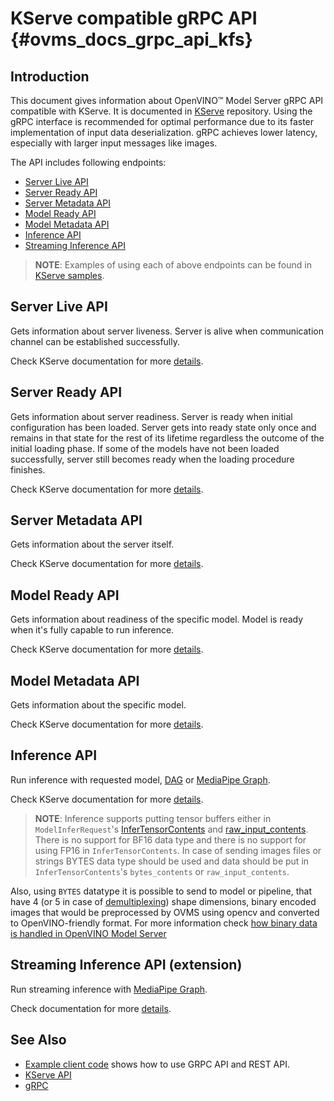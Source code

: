# KServe compatible gRPC API {#ovms_docs_grpc_api_kfs}

## Introduction
This document gives information about OpenVINO&trade; Model Server gRPC API compatible with KServe. It is documented in [KServe](https://github.com/kserve/kserve/blob/master/docs/predict-api/v2/required_api.md) repository.
Using the gRPC interface is recommended for optimal performance due to its faster implementation of input data deserialization. gRPC achieves lower latency, especially with larger input messages like images.

The API includes following endpoints:
* [Server Live API](#server-live-api)
* [Server Ready API](#server-ready-api)
* [Server Metadata API](#server-metadata-api)
* [Model Ready API](#model-ready-api)
* [Model Metadata API](#model-metadata-api)
* [Inference API](#inference-api)
* [Streaming Inference API](#streaming-inference-api-extension)

> **NOTE**: Examples of using each of above endpoints can be found in [KServe samples](https://github.com/openvinotoolkit/model_server/tree/releases/2024/3/client/python/kserve-api/samples/README.md).


## Server Live API
Gets information about server liveness. Server is alive when communication channel can be established successfully.

Check KServe documentation for more [details](https://github.com/kserve/kserve/blob/master/docs/predict-api/v2/required_api.md#server-live-1).

## Server Ready API
Gets information about server readiness. Server is ready when initial configuration has been loaded. Server gets into ready state only once and remains in that state for the rest of its lifetime regardless the outcome of the initial loading phase. If some of the models have not been loaded successfully, server still becomes ready when the loading procedure finishes.

Check KServe documentation for more [details](https://github.com/kserve/kserve/blob/master/docs/predict-api/v2/required_api.md#server-ready-1).

## Server Metadata API
Gets information about the server itself.

Check KServe documentation for more [details](https://github.com/kserve/kserve/blob/master/docs/predict-api/v2/required_api.md#server-metadata-1).

## Model Ready API
Gets information about readiness of the specific model. Model is ready when it's fully capable to run inference.

Check KServe documentation for more [details](https://github.com/kserve/kserve/blob/master/docs/predict-api/v2/required_api.md#model-ready-1).

## Model Metadata API
Gets information about the specific model.

Check KServe documentation for more [details](https://github.com/kserve/kserve/blob/master/docs/predict-api/v2/required_api.md#model-metadata-1).

## Inference API
Run inference with requested model, [DAG](./dag_scheduler.md) or [MediaPipe Graph](./mediapipe.md).

Check KServe documentation for more [details](https://github.com/kserve/kserve/blob/master/docs/predict-api/v2/required_api.md#inference-1).

> **NOTE**: Inference supports putting tensor buffers either in `ModelInferRequest`'s [InferTensorContents](https://github.com/kserve/kserve/blob/master/docs/predict-api/v2/grpc_predict_v2.proto#L155) and [raw_input_contents](https://github.com/kserve/kserve/blob/master/docs/predict-api/v2/grpc_predict_v2.proto#L202). There is no support for BF16 data type and there is no support for using FP16 in `InferTensorContents`. In case of sending images files or strings BYTES data type should be used and data should be put in `InferTensorContents`'s `bytes_contents` or `raw_input_contents`.

Also, using `BYTES` datatype it is possible to send to model or pipeline, that have 4 (or 5 in case of [demultiplexing](demultiplexing.md)) shape dimensions, binary encoded images that would be preprocessed by OVMS using opencv and converted to OpenVINO-friendly format. For more information check [how binary data is handled in OpenVINO Model Server](./binary_input_kfs.md)

## Streaming Inference API (extension)
Run streaming inference with [MediaPipe Graph](./mediapipe.md).

Check documentation for more [details](./streaming_endpoints.md).

## See Also

- [Example client code](https://github.com/openvinotoolkit/model_server/tree/releases/2024/3/client/python/kserve-api/samples/README.md) shows how to use GRPC API and REST API.
- [KServe API](https://github.com/kserve/kserve/tree/master/docs/predict-api/v2)
- [gRPC](https://grpc.io/)

